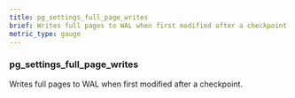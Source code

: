 ```yaml
---
title: pg_settings_full_page_writes
brief: Writes full pages to WAL when first modified after a checkpoint.
metric_type: gauge
---
```

### pg_settings_full_page_writes

Writes full pages to WAL when first modified after a checkpoint.